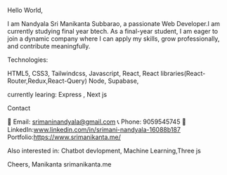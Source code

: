 Hello World,

I am Nandyala Sri Manikanta Subbarao, a passionate Web Developer.I am currently studying final year btech.
As a final-year student, I am eager to join a dynamic company where I can apply my skills, grow professionally, and contribute meaningfully.

Technologies:

HTML5, CSS3, Tailwindcss, Javascript, React, React libraries(React-Router,Redux,React-Query)
Node, Supabase, 

currently learing: Express , Next js

Contact

📧 Email: srimaninandyala@gmail.com 📞 Phone: 9059545745
🔗 LinkedIn:www.linkedin.com/in/srimani-nandyala-16088b187
Portfolio:https://www.srimanikanta.me/

Also interested in:
Chatbot devlopment, Machine Learning,Three js

Cheers,
Manikanta
srimanikanta.me
